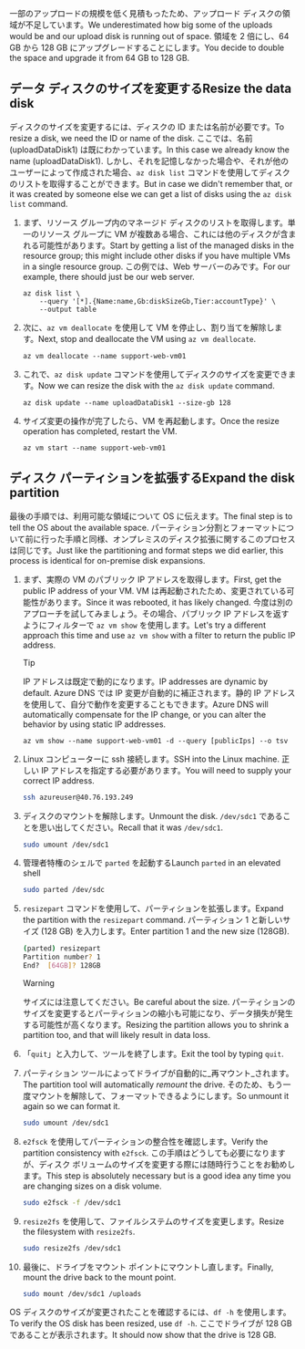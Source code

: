 <span data-ttu-id="98574-101">一部のアップロードの規模を低く見積もったため、アップロード ディスクの領域が不足しています。</span><span class="sxs-lookup"><span data-stu-id="98574-101">We underestimated how big some of the uploads would be and our upload disk is running out of space.</span></span> <span data-ttu-id="98574-102">領域を 2 倍にし、64 GB から 128 GB にアップグレードすることにします。</span><span class="sxs-lookup"><span data-stu-id="98574-102">You decide to double the space and upgrade it from 64 GB to 128 GB.</span></span>

## <a name="resize-the-data-disk"></a><span data-ttu-id="98574-103">データ ディスクのサイズを変更する</span><span class="sxs-lookup"><span data-stu-id="98574-103">Resize the data disk</span></span>

<span data-ttu-id="98574-104">ディスクのサイズを変更するには、ディスクの ID または名前が必要です。</span><span class="sxs-lookup"><span data-stu-id="98574-104">To resize a disk, we need the ID or name of the disk.</span></span> <span data-ttu-id="98574-105">ここでは、名前 (uploadDataDisk1) は既にわかっています。</span><span class="sxs-lookup"><span data-stu-id="98574-105">In this case we already know the name (uploadDataDisk1).</span></span> <span data-ttu-id="98574-106">しかし、それを記憶しなかった場合や、それが他のユーザーによって作成された場合、`az disk list` コマンドを使用してディスクのリストを取得することができます。</span><span class="sxs-lookup"><span data-stu-id="98574-106">But in case we didn't remember that, or it was created by someone else we can get a list of disks using the `az disk list` command.</span></span>

1. <span data-ttu-id="98574-107">まず、リソース グループ内のマネージド ディスクのリストを取得します。単一のリソース グループに VM が複数ある場合、これには他のディスクが含まれる可能性があります。</span><span class="sxs-lookup"><span data-stu-id="98574-107">Start by getting a list of the managed disks in the resource group; this might include other disks if you have multiple VMs in a single resource group.</span></span> <span data-ttu-id="98574-108">この例では、Web サーバーのみです。</span><span class="sxs-lookup"><span data-stu-id="98574-108">For our example, there should just be our web server.</span></span>

    ```azurecli
    az disk list \
        --query '[*].{Name:name,Gb:diskSizeGb,Tier:accountType}' \
        --output table
    ```

1. <span data-ttu-id="98574-109">次に、`az vm deallocate` を使用して VM を停止し、割り当てを解除します。</span><span class="sxs-lookup"><span data-stu-id="98574-109">Next, stop and deallocate the VM using `az vm deallocate`.</span></span> 

    ```azurecli
    az vm deallocate --name support-web-vm01
    ```
1. <span data-ttu-id="98574-110">これで、`az disk update` コマンドを使用してディスクのサイズを変更できます。</span><span class="sxs-lookup"><span data-stu-id="98574-110">Now we can resize the disk with the `az disk update` command.</span></span>

    ```azurecli
    az disk update --name uploadDataDisk1 --size-gb 128
    ```
    
1. <span data-ttu-id="98574-111">サイズ変更の操作が完了したら、VM を再起動します。</span><span class="sxs-lookup"><span data-stu-id="98574-111">Once the resize operation has completed, restart the VM.</span></span>

    ```azurecli
    az vm start --name support-web-vm01
    ```

## <a name="expand-the-disk-partition"></a><span data-ttu-id="98574-112">ディスク パーティションを拡張する</span><span class="sxs-lookup"><span data-stu-id="98574-112">Expand the disk partition</span></span>

<span data-ttu-id="98574-113">最後の手順では、利用可能な領域について OS に伝えます。</span><span class="sxs-lookup"><span data-stu-id="98574-113">The final step is to tell the OS about the available space.</span></span> <span data-ttu-id="98574-114">パーティション分割とフォーマットについて前に行った手順と同様、オンプレミスのディスク拡張に関するこのプロセスは同じです。</span><span class="sxs-lookup"><span data-stu-id="98574-114">Just like the partitioning and format steps we did earlier, this process is identical for on-premise disk expansions.</span></span> 

1. <span data-ttu-id="98574-115">まず、実際の VM のパブリック IP アドレスを取得します。</span><span class="sxs-lookup"><span data-stu-id="98574-115">First, get the public IP address of your VM.</span></span> <span data-ttu-id="98574-116">VM は再起動されたため、変更されている可能性があります。</span><span class="sxs-lookup"><span data-stu-id="98574-116">Since it was rebooted, it has likely changed.</span></span> <span data-ttu-id="98574-117">今度は別のアプローチを試してみましょう。その場合、パブリック IP アドレスを返すようにフィルターで `az vm show` を使用します。</span><span class="sxs-lookup"><span data-stu-id="98574-117">Let's try a different approach this time and use `az vm show` with a filter to return the public IP address.</span></span>

    > [!TIP]
    > <span data-ttu-id="98574-118">IP アドレスは既定で動的になります。</span><span class="sxs-lookup"><span data-stu-id="98574-118">IP addresses are dynamic by default.</span></span> <span data-ttu-id="98574-119">Azure DNS では IP 変更が自動的に補正されます。静的 IP アドレスを使用して、自分で動作を変更することもできます。</span><span class="sxs-lookup"><span data-stu-id="98574-119">Azure DNS will automatically compensate for the IP change, or you can alter the behavior by using static IP addresses.</span></span>

    ```azurecli
    az vm show --name support-web-vm01 -d --query [publicIps] --o tsv
    ```
    
1. <span data-ttu-id="98574-120">Linux コンピューターに ssh 接続します。</span><span class="sxs-lookup"><span data-stu-id="98574-120">SSH into the Linux machine.</span></span> <span data-ttu-id="98574-121">正しい IP アドレスを指定する必要があります。</span><span class="sxs-lookup"><span data-stu-id="98574-121">You will need to supply your correct IP address.</span></span>

    ```bash
    ssh azureuser@40.76.193.249
    ```

1. <span data-ttu-id="98574-122">ディスクのマウントを解除します。</span><span class="sxs-lookup"><span data-stu-id="98574-122">Unmount the disk.</span></span> <span data-ttu-id="98574-123">`/dev/sdc1` であることを思い出してください。</span><span class="sxs-lookup"><span data-stu-id="98574-123">Recall that it was `/dev/sdc1`.</span></span>

    ```bash
    sudo umount /dev/sdc1
    ```

1. <span data-ttu-id="98574-124">管理者特権のシェルで `parted` を起動する</span><span class="sxs-lookup"><span data-stu-id="98574-124">Launch `parted` in an elevated shell</span></span>

    ```bash
    sudo parted /dev/sdc
    ```
    
1. <span data-ttu-id="98574-125">`resizepart` コマンドを使用して、パーティションを拡張します。</span><span class="sxs-lookup"><span data-stu-id="98574-125">Expand the partition with the `resizepart` command.</span></span> <span data-ttu-id="98574-126">パーティション 1 と新しいサイズ (128 GB) を入力します。</span><span class="sxs-lookup"><span data-stu-id="98574-126">Enter partition 1 and the new size (128GB).</span></span>

    ```bash
    (parted) resizepart
    Partition number? 1
    End?  [64GB]? 128GB
    ```

    > [!WARNING]
    > <span data-ttu-id="98574-127">サイズには注意してください。</span><span class="sxs-lookup"><span data-stu-id="98574-127">Be careful about the size.</span></span> <span data-ttu-id="98574-128">パーティションのサイズを変更するとパーティションの縮小も可能になり、データ損失が発生する可能性が高くなります。</span><span class="sxs-lookup"><span data-stu-id="98574-128">Resizing the partition allows you to shrink a partition too, and that will likely result in data loss.</span></span>
    
1. <span data-ttu-id="98574-129">「`quit`」と入力して、ツールを終了します。</span><span class="sxs-lookup"><span data-stu-id="98574-129">Exit the tool by typing `quit`.</span></span>

1. <span data-ttu-id="98574-130">パーティション ツールによってドライブが自動的に_再マウント_されます。</span><span class="sxs-lookup"><span data-stu-id="98574-130">The partition tool will automatically _remount_ the drive.</span></span> <span data-ttu-id="98574-131">そのため、もう一度マウントを解除して、フォーマットできるようにします。</span><span class="sxs-lookup"><span data-stu-id="98574-131">So unmount it again so we can format it.</span></span>

    ```bash
    sudo umount /dev/sdc1
    ```
    
1. <span data-ttu-id="98574-132">`e2fsck` を使用してパーティションの整合性を確認します。</span><span class="sxs-lookup"><span data-stu-id="98574-132">Verify the partition consistency with `e2fsck`.</span></span> <span data-ttu-id="98574-133">この手順はどうしても必要になりますが、ディスク ボリュームのサイズを変更する際には随時行うことをお勧めします。</span><span class="sxs-lookup"><span data-stu-id="98574-133">This step is absolutely necessary but is a good idea any time you are changing sizes on a disk volume.</span></span>

    ```bash
    sudo e2fsck -f /dev/sdc1
    ```

1. <span data-ttu-id="98574-134">`resize2fs` を使用して、ファイルシステムのサイズを変更します。</span><span class="sxs-lookup"><span data-stu-id="98574-134">Resize the filesystem with `resize2fs`.</span></span>

    ```bash
    sudo resize2fs /dev/sdc1
    ```

1. <span data-ttu-id="98574-135">最後に、ドライブをマウント ポイントにマウントし直します。</span><span class="sxs-lookup"><span data-stu-id="98574-135">Finally, mount the drive back to the mount point.</span></span>

    ```bash
    sudo mount /dev/sdc1 /uploads
    ```

<span data-ttu-id="98574-136">OS ディスクのサイズが変更されたことを確認するには、`df -h` を使用します。</span><span class="sxs-lookup"><span data-stu-id="98574-136">To verify the OS disk has been resized, use `df -h`.</span></span> <span data-ttu-id="98574-137">ここでドライブが 128 GB であることが表示されます。</span><span class="sxs-lookup"><span data-stu-id="98574-137">It should now show that the drive is 128 GB.</span></span>
